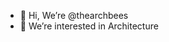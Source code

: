 - 👋 Hi, We’re @thearchbees
- 👀 We’re interested in Architecture

<!---
thearchbees/thearchbees is a ✨ special ✨ repository because its `README.md` (this file) appears on your GitHub profile.
You can click the Preview link to take a look at your changes.
--->
